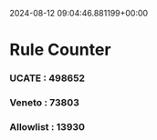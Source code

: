 2024-08-12 09:04:46.881199+00:00
# Rule Counter 
 ### UCATE : 498652

 ### Veneto : 73803

 ### Allowlist : 13930